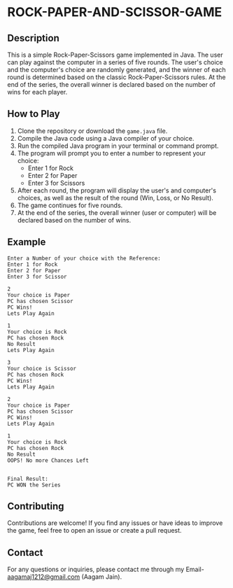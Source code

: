 # ROCK-PAPER-AND-SCISSOR-GAME

## Description

This is a simple Rock-Paper-Scissors game implemented in Java. The user can play against the computer in a series of five rounds. The user's choice and the computer's choice are randomly generated, and the winner of each round is determined based on the classic Rock-Paper-Scissors rules. At the end of the series, the overall winner is declared based on the number of wins for each player.

## How to Play

1. Clone the repository or download the `game.java` file.
2. Compile the Java code using a Java compiler of your choice.
3. Run the compiled Java program in your terminal or command prompt.
4. The program will prompt you to enter a number to represent your choice:
   - Enter 1 for Rock
   - Enter 2 for Paper
   - Enter 3 for Scissors
5. After each round, the program will display the user's and computer's choices, as well as the result of the round (Win, Loss, or No Result).
6. The game continues for five rounds.
7. At the end of the series, the overall winner (user or computer) will be declared based on the number of wins.

## Example

```
Enter a Number of your choice with the Reference:
Enter 1 for Rock
Enter 2 for Paper
Enter 3 for Scissor

2
Your choice is Paper
PC has chosen Scissor
PC Wins!
Lets Play Again

1
Your choice is Rock
PC has chosen Rock
No Result
Lets Play Again

3
Your choice is Scissor
PC has chosen Rock
PC Wins!
Lets Play Again

2
Your choice is Paper
PC has chosen Scissor
PC Wins!
Lets Play Again

1
Your choice is Rock
PC has chosen Rock
No Result
OOPS! No more Chances Left


Final Result:
PC WON the Series
```

## Contributing

Contributions are welcome! If you find any issues or have ideas to improve the game, feel free to open an issue or create a pull request.

## Contact

For any questions or inquiries, please contact me through my Email- aagamaj1212@gmail.com (Aagam Jain).
